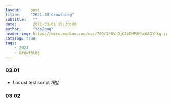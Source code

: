 ```yaml
---
layout:    post
title:     "2021.03 GrowthLog"
subtitle:   ""
date:       2021-03-01 15:30:00
author:     "YooJong"
header-img: https://miro.medium.com/max/700/1*GVnDjCJbDMP2HhxUAOYhkg.jpeg"
catalog: true
tags:
    - 2021 
    - GrowthLog
---
```


### 03.01
- Locust test script 개발


### 03.02